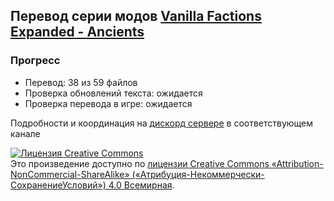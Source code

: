 ﻿##  Перевод серии модов [Vanilla Factions Expanded - Ancients](https://steamcommunity.com/sharedfiles/filedetails/?id=2654846754)

### Прогресс
* Перевод: 38 из 59 файлов
* Проверка обновлений текста: ожидается
* Проверка перевода в игре: ожидается

Подробности и координация на [дискорд сервере](https://discord.gg/Xmbwmgh) в соответствующем канале

<a rel="license" href="http://creativecommons.org/licenses/by-nc-sa/4.0/"><img alt="Лицензия Creative Commons" style="border-width:0" src="https://i.creativecommons.org/l/by-nc-sa/4.0/88x31.png" /></a><br />Это произведение доступно по <a rel="license" href="http://creativecommons.org/licenses/by-nc-sa/4.0/">лицензии Creative Commons «Attribution-NonCommercial-ShareAlike» («Атрибуция-Некоммерчески-СохранениеУсловий») 4.0 Всемирная</a>.